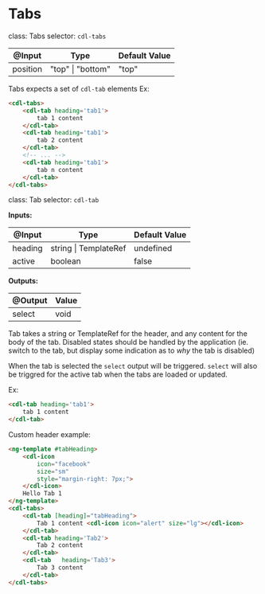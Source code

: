 # Tabs

class: Tabs
selector: `cdl-tabs`

| @Input   | Type                   | Default Value |
| -------- | ---------------------- | ------------- |
| position | "top" \| "bottom"      | "top"         |

Tabs expects a set of `cdl-tab` elements
Ex:
```html
<cdl-tabs>
	<cdl-tab heading='tab1'>
		tab 1 content
	</cdl-tab>
	<cdl-tab heading='tab1'>
		tab 2 content
	</cdl-tab>
	<!-- ... -->
	<cdl-tab heading='tab1'>
		tab n content
	</cdl-tab>
</cdl-tabs>
```

class: Tab
selector: `cdl-tab`

**Inputs:**

| @Input   | Type                       | Default Value |
| -------- | -------------------------- | ------------- |
| heading  | string \| TemplateRef<any> | undefined     |
| active   | boolean                    | false         |

**Outputs:**

| @Output | Value       |
| ------- | ----------- |
| select  | void        |

Tab takes a string or TemplateRef for the header, and any content for the body of the tab. Disabled states should be handled by the application (ie. switch to the tab, but display some indication as to _why_ the tab is disabled)

When the tab is selected the `select` output will be triggered. `select` will also be triggred for the active tab when the tabs are loaded or updated.

Ex:
```html
<cdl-tab heading='tab1'>
	tab 1 content
</cdl-tab>
```

Custom header example:
```html
<ng-template #tabHeading>
	<cdl-icon
		icon="facebook"
		size="sm"
		style="margin-right: 7px;">
	</cdl-icon>
	Hello Tab 1
</ng-template>
<cdl-tabs>
	<cdl-tab [heading]="tabHeading">
		Tab 1 content <cdl-icon icon="alert" size="lg"></cdl-icon>
	</cdl-tab>
	<cdl-tab heading='Tab2'>
		Tab 2 content
	</cdl-tab>
	<cdl-tab   heading='Tab3'>
		Tab 3 content
	</cdl-tab>
</cdl-tabs>
```
